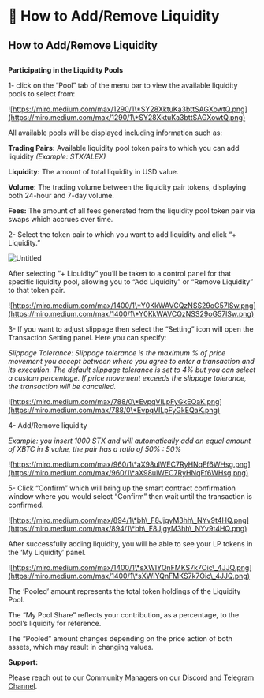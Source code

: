 # 🐳 How to Add/Remove Liquidity

## **How to Add/Remove Liquidity**

##

**Participating in the Liquidity Pools**

1- click on the “Pool” tab of the menu bar to view the available liquidity pools to select from:

![https://miro.medium.com/max/1290/1\*SY28XktuKa3bttSAGXowtQ.png](https://miro.medium.com/max/1290/1\*SY28XktuKa3bttSAGXowtQ.png)

All available pools will be displayed including information such as:

**Trading Pairs:** Available liquidity pool token pairs to which you can add liquidity _(Example: STX/ALEX)_

**Liquidity:** The amount of total liquidity in USD value.

**Volume:** The trading volume between the liquidity pair tokens, displaying both 24-hour and 7-day volume.

**Fees:** The amount of all fees generated from the liquidity pool token pair via swaps which accrues over time.

2- Select the token pair to which you want to add liquidity and click “+ Liquidity.”

![Untitled](https://s3-us-west-2.amazonaws.com/secure.notion-static.com/a1774f72-9483-46c1-84a1-0d2befafec7b/Untitled.png)

After selecting “+ Liquidity” you’ll be taken to a control panel for that specific liquidity pool, allowing you to “Add Liquidity” or “Remove Liquidity” to that token pair.

![https://miro.medium.com/max/1400/1\*Y0KkWAVCQzNSS29oG57lSw.png](https://miro.medium.com/max/1400/1\*Y0KkWAVCQzNSS29oG57lSw.png)

3- If you want to adjust slippage then select the “Setting” icon will open the Transaction Setting panel. Here you can specify:

_Slippage Tolerance: Slippage tolerance is the maximum % of price movement you accept between where you agree to enter a transaction and its execution. The default slippage tolerance is set to 4% but you can select a custom percentage. If price movement exceeds the slippage tolerance, the transaction will be cancelled._

![https://miro.medium.com/max/788/0\*EvpqVILpFyGkEQaK.png](https://miro.medium.com/max/788/0\*EvpqVILpFyGkEQaK.png)

4- Add/Remove liquidity

_Example: you insert 1000 STX and will automatically add an equal amount of XBTC in $ value, the pair has a ratio of 50% : 50%_

![https://miro.medium.com/max/960/1\*aX98ulWEC7RyHNqFf6WHsg.png](https://miro.medium.com/max/960/1\*aX98ulWEC7RyHNqFf6WHsg.png)

5- Click “Confirm” which will bring up the smart contract confirmation window where you would select “Confirm” then wait until the transaction is confirmed.

![https://miro.medium.com/max/894/1\*bh\_F8JjgyM3hh\_NYv9t4HQ.png](https://miro.medium.com/max/894/1\*bh\_F8JjgyM3hh\_NYv9t4HQ.png)

After successfully adding liquidity, you will be able to see your LP tokens in the ‘My Liquidity’ panel.

![https://miro.medium.com/max/1400/1\*sXWIYQnFMKS7k7Oic\_4JJQ.png](https://miro.medium.com/max/1400/1\*sXWIYQnFMKS7k7Oic\_4JJQ.png)

The ‘Pooled’ amount represents the total token holdings of the Liquidity Pool.

The “My Pool Share” reflects your contribution, as a percentage, to the pool’s liquidity for reference.

The “Pooled” amount changes depending on the price action of both assets, which may result in changing values.

**Support:**

Please reach out to our Community Managers on our [Discord](https://discord.gg/alexgo) and [Telegram Channel](https://t.me/AlexCommunity).
